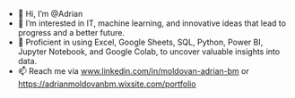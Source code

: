 - 👋 Hi, I’m @Adrian
- 👀 I’m interested in IT, machine learning, and innovative ideas that lead to progress and a better future.
- 🌱 Proficient in using Excel, Google Sheets, SQL, Python, Power BI, Jupyter Notebook, and Google Colab, to uncover valuable insights into data.
- 📫 Reach me via www.linkedin.com/in/moldovan-adrian-bm
               or https://adrianmoldovanbm.wixsite.com/portfolio


<!---
AdrianMoldovanBM/AdrianMoldovanBM is a ✨ special ✨ repository because its `README.md` (this file) appears on your GitHub profile.
You can click the Preview link to take a look at your changes.
--->

